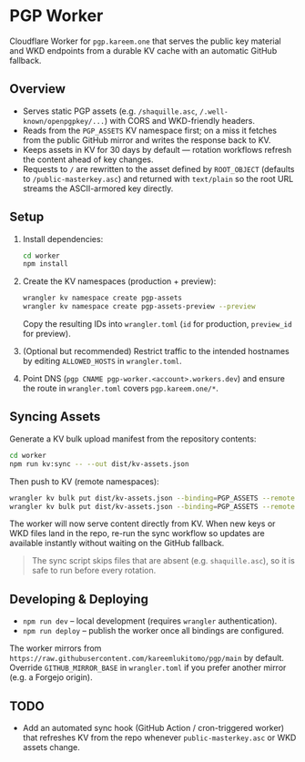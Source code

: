 # PGP Worker

Cloudflare Worker for `pgp.kareem.one` that serves the public key material and WKD endpoints from a durable KV cache with an automatic GitHub fallback.

## Overview

- Serves static PGP assets (e.g. `/shaquille.asc`, `/.well-known/openpgpkey/...`) with CORS and WKD-friendly headers.
- Reads from the `PGP_ASSETS` KV namespace first; on a miss it fetches from the public GitHub mirror and writes the response back to KV.
- Keeps assets in KV for 30 days by default — rotation workflows refresh the content ahead of key changes.
- Requests to `/` are rewritten to the asset defined by `ROOT_OBJECT` (defaults to `/public-masterkey.asc`) and returned with `text/plain` so the root URL streams the ASCII-armored key directly.

## Setup

1. Install dependencies:
   ```bash
   cd worker
   npm install
   ```

2. Create the KV namespaces (production + preview):
   ```bash
   wrangler kv namespace create pgp-assets
   wrangler kv namespace create pgp-assets-preview --preview
   ```
   Copy the resulting IDs into `wrangler.toml` (`id` for production, `preview_id` for preview).

3. (Optional but recommended) Restrict traffic to the intended hostnames by editing `ALLOWED_HOSTS` in `wrangler.toml`.
4. Point DNS (`pgp CNAME pgp-worker.<account>.workers.dev`) and ensure the route in `wrangler.toml` covers `pgp.kareem.one/*`.

## Syncing Assets

Generate a KV bulk upload manifest from the repository contents:

```bash
cd worker
npm run kv:sync -- --out dist/kv-assets.json
```

Then push to KV (remote namespaces):

```bash
wrangler kv bulk put dist/kv-assets.json --binding=PGP_ASSETS --remote --preview=false
wrangler kv bulk put dist/kv-assets.json --binding=PGP_ASSETS --remote --preview
```

The worker will now serve content directly from KV. When new keys or WKD files land in the repo, re-run the sync workflow so updates are available instantly without waiting on the GitHub fallback.

> The sync script skips files that are absent (e.g. `shaquille.asc`), so it is safe to run before every rotation.

## Developing & Deploying

- `npm run dev` – local development (requires `wrangler` authentication).
- `npm run deploy` – publish the worker once all bindings are configured.

The worker mirrors from `https://raw.githubusercontent.com/kareemlukitomo/pgp/main` by default. Override `GITHUB_MIRROR_BASE` in `wrangler.toml` if you prefer another mirror (e.g. a Forgejo origin).

## TODO

- Add an automated sync hook (GitHub Action / cron-triggered worker) that refreshes KV from the repo whenever `public-masterkey.asc` or WKD assets change.
